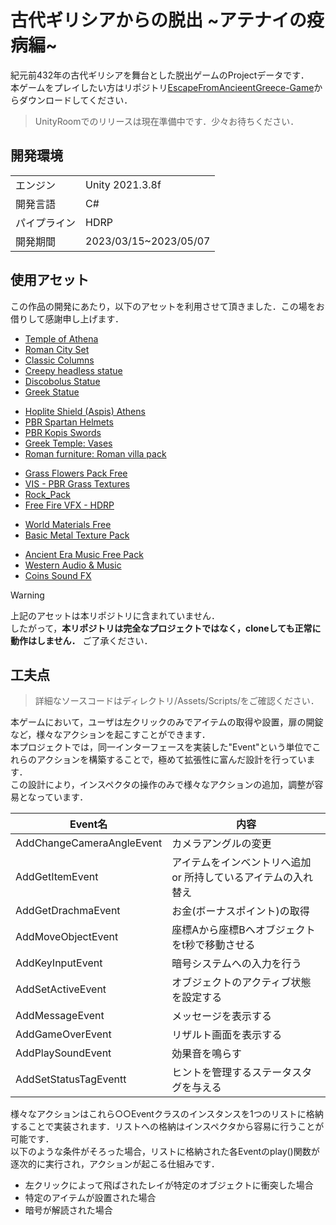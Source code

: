 # 古代ギリシアからの脱出 \~アテナイの疫病編~
紀元前432年の古代ギリシアを舞台とした脱出ゲームのProjectデータです．<br>
本ゲームをプレイしたい方はリポジトリ[EscapeFromAncieentGreece-Game](https://github.com/lychee1223/EscapeFromAncieentGreece-Game)からダウンロードしてください．<br>
> UnityRoomでのリリースは現在準備中です．少々お待ちください．


## 開発環境
<table>
  <tr>
    <td> エンジン </td>
    <td> Unity 2021.3.8f </td>
  </tr>
  <tr>
    <td> 開発言語 </td>
    <td> C# </td>
  </tr>
  <tr>
    <td> パイプライン </td> 
    <td> HDRP </td>
  </tr>
  <tr>
    <td> 開発期間 </td> 
    <td> 2023/03/15~2023/05/07 </td>
  </tr>
</table>


## 使用アセット
この作品の開発にあたり，以下のアセットを利用させて頂きました．この場をお借りして感謝申し上げます．
<!-- 建築 -->
- [Temple of Athena](https://assetstore.unity.com/packages/3d/environments/historic/temple-of-athena-86198)
- [Roman City Set](https://assetstore.unity.com/packages/3d/environments/historic/roman-city-set-168930)
- [Classic Columns](https://assetstore.unity.com/packages/3d/environments/historic/classic-columns-58062)
- [Creepy headless statue](https://assetstore.unity.com/packages/3d/props/exterior/creepy-headless-statue-196390)
- [Discobolus Statue](https://assetstore.unity.com/packages/3d/props/discobolus-statue-107544)
- [Greek Statue](https://assetstore.unity.com/packages/3d/props/greek-statue-190814)
<!-- 小道具 -->
- [Hoplite Shield (Aspis) Athens](https://assetstore.unity.com/packages/3d/props/weapons/hoplite-shield-aspis-athens-160185)
- [PBR Spartan Helmets](https://assetstore.unity.com/packages/3d/props/clothing/armor/pbr-spartan-helmets-230926)
- [PBR Kopis Swords](https://assetstore.unity.com/packages/3d/props/weapons/pbr-kopis-swords-231378)
- [Greek Temple: Vases](https://assetstore.unity.com/packages/3d/environments/historic/greek-temple-vases-149134)
- [Roman furniture: Roman villa pack](https://assetstore.unity.com/packages/3d/props/furniture/roman-furniture-roman-villa-pack-165586)
<!-- 環境 -->
- [Grass Flowers Pack Free](https://assetstore.unity.com/packages/2d/textures-materials/nature/grass-flowers-pack-free-138810)
- [VIS - PBR Grass Textures](https://assetstore.unity.com/packages/2d/textures-materials/floors/vis-pbr-grass-textures-198071)
- [Rock_Pack](https://assetstore.unity.com/packages/3d/environments/landscapes/rock-pack-210536)
- [Free Fire VFX - HDRP](https://assetstore.unity.com/packages/vfx/free-fire-vfx-hdrp-239742)
<!-- Material -->
- [World Materials Free](https://assetstore.unity.com/packages/2d/textures-materials/world-materials-free-150182)
- [Basic Metal Texture Pack](https://assetstore.unity.com/packages/2d/textures-materials/metals/basic-metal-texture-pack-37402)
<!-- Audio -->
- [Ancient Era Music Free Pack](https://assetstore.unity.com/packages/audio/music/ancient-era-music-free-pack-146823)
- [Western Audio & Music](https://assetstore.unity.com/packages/audio/sound-fx/western-audio-music-67788)
- [Coins Sound FX](https://assetstore.unity.com/packages/audio/sound-fx/foley/coins-sound-fx-29320)

> [!WARNING]
> 上記のアセットは本リポジトリに含まれていません．<br>
> したがって，**本リポジトリは完全なプロジェクトではなく，cloneしても正常に動作はしません．** ご了承ください．


## 工夫点
> 詳細なソースコードはディレクトリ/Assets/Scripts/をご確認ください．

本ゲームにおいて，ユーザは左クリックのみでアイテムの取得や設置，扉の開錠など，様々なアクションを起こすことができます．<br>
本プロジェクトでは，同一インターフェースを実装した"Event"という単位でこれらのアクションを構築することで，極めて拡張性に富んだ設計を行っています．<br>
この設計により，インスペクタの操作のみで様々なアクションの追加，調整が容易となっています．

|Event名 | 内容 |
| --- | --- | 
| AddChangeCameraAngleEvent | カメラアングルの変更 |
| AddGetItemEvent | アイテムをインベントリへ追加 or 所持しているアイテムの入れ替え |
| AddGetDrachmaEvent | お金(ボーナスポイント)の取得 |
| AddMoveObjectEvent | 座標Aから座標Bへオブジェクトをt秒で移動させる |
| AddKeyInputEvent | 暗号システムへの入力を行う |
| AddSetActiveEvent | オブジェクトのアクティブ状態を設定する |
| AddMessageEvent | メッセージを表示する |
| AddGameOverEvent | リザルト画面を表示する |
| AddPlaySoundEvent | 効果音を鳴らす |
| AddSetStatusTagEventt | ヒントを管理するステータスタグを与える | 

様々なアクションはこれら○○Eventクラスのインスタンスを1つのリストに格納することで実装されます．リストへの格納はインスペクタから容易に行うことが可能です．<br>
以下のような条件がそろった場合，リストに格納された各Eventのplay()関数が逐次的に実行され，アクションが起こる仕組みです．
- 左クリックによって飛ばされたレイが特定のオブジェクトに衝突した場合
- 特定のアイテムが設置された場合
- 暗号が解読された場合

